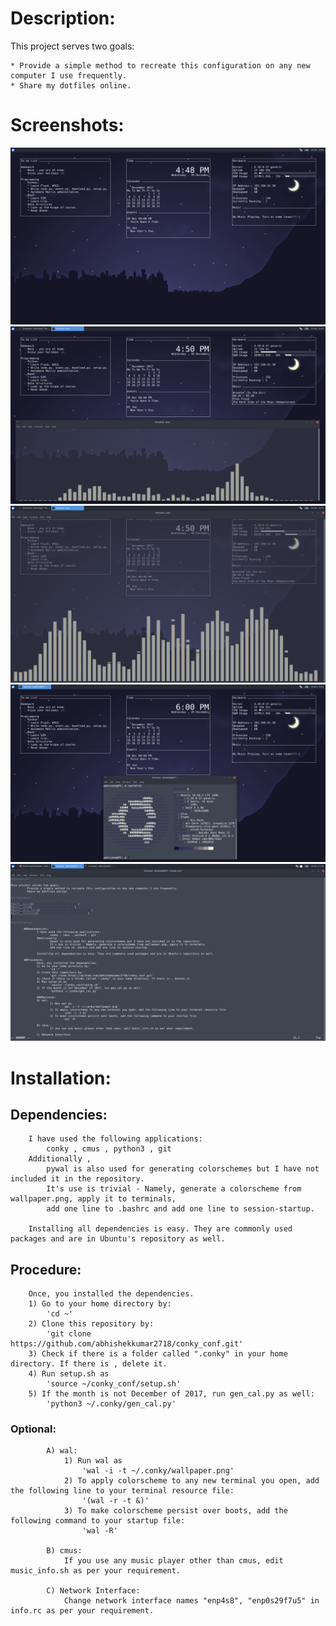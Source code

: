 # Description:

This project serves two goals:
	
	* Provide a simple method to recreate this configuration on any new computer I use frequently.
	* Share my dotfiles online.

# Screenshots:

![unix_basic](/screenshots/unix_basic.png)
![unix_cava](/screenshots/unix_cava.png)
![unix_cavafull](/screenshots/unix_cavafull.png)
![unix_neofetch](/screenshots/unix_neofetch.png)
![unix_vim](/screenshots/unix_vim.png)

# Installation:

##	 Dependencies:
		I have used the following applications:
			conky , cmus , python3 , git
		Additionally ,
			pywal is also used for generating colorschemes but I have not included it in the repository. 
			It's use is trivial - Namely, generate a colorscheme from wallpaper.png, apply it to terminals,
			add one line to .bashrc and add one line to session-startup.

		Installing all dependencies is easy. They are commonly used packages and are in Ubuntu's repository as well.

##	 Procedure:
		Once, you installed the dependencies.
		1) Go to your home directory by:
			'cd ~'
		2) Clone this repository by:
			'git clone https://github.com/abhishekkumar2718/conky_conf.git'
		3) Check if there is a folder called ".conky" in your home directory. If there is , delete it.
		4) Run setup.sh as
			'source ~/conky_conf/setup.sh'
		5) If the month is not December of 2017, run gen_cal.py as well:
			'python3 ~/.conky/gen_cal.py'

### 		Optional:
			A) wal:
				1) Run wal as 
					'wal -i -t ~/.conky/wallpaper.png'
				2) To apply colorscheme to any new terminal you open, add the following line to your terminal resource file:
					'(wal -r -t &)'
				3) To make colorscheme persist over boots, add the following command to your startup file:
					'wal -R'

			B) cmus:
				If you use any music player other than cmus, edit music_info.sh as per your requirement.

			C) Network Interface:
				Change network interface names "enp4s8", "enp0s29f7u5" in info.rc as per your requirement.
